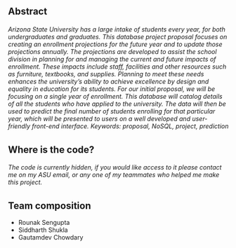## Abstract 
###### Arizona State University has a large intake of students every year, for both undergraduates and graduates. This database project proposal focuses on creating an enrollment projections for the future year and to update those projections annually. The projections are developed to assist the school division in planning for and managing the current and future impacts of enrollment. These impacts include staff, facilities and other resources such as furniture, textbooks, and supplies. Planning to meet these needs enhances the university’s ability to achieve excellence by design and equality in education for its students. For our initial proposal, we will be focusing on a single year of enrollment. This database will catalog details of all the students who have applied to the university. The data will then be used to predict the final number of students enrolling for that particular year, which will be presented to users on a well developed and user-friendly front-end interface. Keywords: proposal, NoSQL, project, prediction 

## Where is the code?
###### The code is currently hidden, if you would like access to it please contact me on my ASU email, or any one of my teammates who helped me make this project. 

## Team composition 

- Rounak Sengupta
- Siddharth Shukla
- Gautamdev Chowdary
